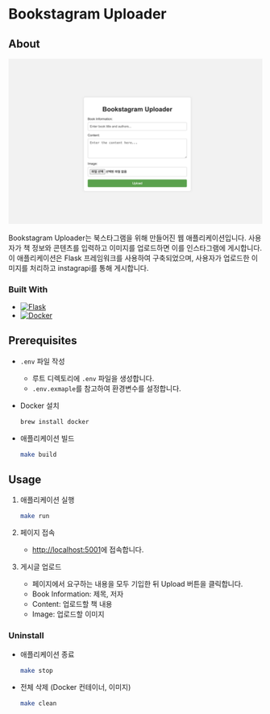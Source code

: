 # Bookstagram Uploader


## About

![thumbnail](asset/thumbnail.png)

Bookstagram Uploader는 북스타그램을 위해 만들어진 웹 애플리케이션입니다. 사용자가 책 정보와 콘텐츠를 입력하고 이미지를 업로드하면 이를 인스타그램에 게시합니다. 이 애플리케이션은 Flask 프레임워크를 사용하여 구축되었으며, 사용자가 업로드한 이미지를 처리하고 instagrapi를 통해 게시합니다.


### Built With

* [![Flask]][Flask-url]
* [![Docker]][Docker-url]


## Prerequisites

- `.env` 파일 작성
    - 루트 디렉토리에 `.env` 파일을 생성합니다.
    - `.env.exmaple`를 참고하여 환경변수를 설정합니다.

- Docker 설치
    ```bash
    brew install docker
    ```

- 애플리케이션 빌드
    ```bash
    make build
    ```


## Usage

1. 애플리케이션 실행
    ```bash
    make run
    ```

2. 페이지 접속
    - <http://localhost:5001>에 접속합니다.

3. 게시글 업로드
    - 페이지에서 요구하는 내용을 모두 기입한 뒤 Upload 버튼을 클릭합니다.
    - Book Information: 제목, 저자
    - Content: 업로드할 책 내용
    - Image: 업로드할 이미지


### Uninstall

- 애플리케이션 종료
    ```bash
    make stop
    ```

- 전체 삭제 (Docker 컨테이너, 이미지)
    ```bash
    make clean
    ```



<!-- MARKDOWN LINKS & IMAGES -->
[Flask]: https://img.shields.io/badge/flask-000000?style=for-the-badge&logo=flask&logoColor=white
[Flask-url]: https://flask.palletsprojects.com/
[Docker]: https://img.shields.io/badge/docker-2496ED?style=for-the-badge&logo=docker&logoColor=white
[Docker-url]: https://www.docker.com/
